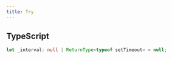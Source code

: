```yaml
---
title: Try
---
```


## TypeScript

```ts
let _interval: null | ReturnType<typeof setTimeout> = null;
```
